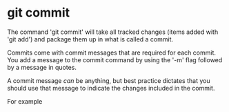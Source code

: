 # git commit

The command 'git commit' will take all tracked changes (items added with 'git add') and package them up in what is called a commit.

Commits come with commit messages that are required for each commit. You add a message to the commit command by using the '-m' flag followed by a message in quotes.

A commit message _can_ be anything, but best practice dictates that you should use that message to indicate the changes included in the commit.

For example